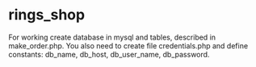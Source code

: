 # rings_shop
For working create database in mysql and tables, described in make_order.php.
You also need to create file credentials.php and define constants: db_name, db_host, db_user_name, db_password.
